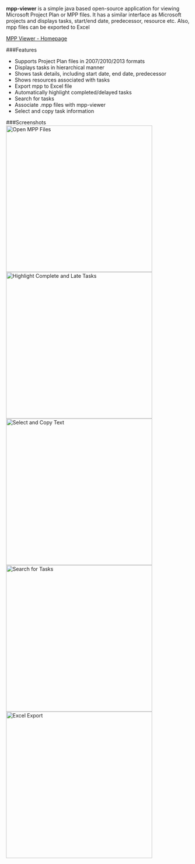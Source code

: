 **mpp-viewer** is a simple java based open-source application for viewing Microsoft Project Plan or MPP files. It has a similar interface as Microsoft projects and displays tasks, start/end date, predecessor, resource etc. Also, mpp files can be exported to Excel

[MPP Viewer - Homepage](http://samik-saha.github.io/mpp-viewer/)

###Features

 * Supports Project Plan files in 2007/2010/2013 formats
 * Displays tasks in hierarchical manner
 * Shows task details, including start date, end date, predecessor
 * Shows resources associated with tasks
 * Export mpp to Excel file
 * Automatically highlight completed/delayed tasks
 * Search for tasks
 * Associate .mpp files with mpp-viewer
 * Select and copy task information

###Screenshots
<img alt="Open MPP Files" src="http://a.fsdn.com/con/app/proj/mpp-viewer/screenshots/Capture.PNG" width=400 title="Open MPP Files"/>
<img alt="Highlight Complete and Late Tasks" src="http://a.fsdn.com/con/app/proj/mpp-viewer/screenshots/mpp-viewer-highlight.PNG" width=400 title="Highlight Complete and Late Tasks"/>
<img alt="Select and Copy Text" src="http://a.fsdn.com/con/app/proj/mpp-viewer/screenshots/mpp-viewer%20copy.PNG" width=400 title="Select and Copy Text"/>
<img alt="Search for Tasks" src="http://a.fsdn.com/con/app/proj/mpp-viewer/screenshots/Search.PNG" width=400 title="Search for Tasks"/>
<img alt="Excel Export" src="http://a.fsdn.com/con/app/proj/mpp-viewer/screenshots/Excel%20export.PNG" width=400 title="Excel Export"/>
